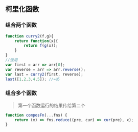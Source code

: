 ## 柯里化函数

### 组合两个函数
```js
function curry2(f,g){
    return function(x){
        return f(g(x));
    }
}
//使用
var first = arr => arr[0];
var reverse = arr => arr.reverse();
var last = curry2(first, reverse);
last([1,2,3,4,5]); //=》5
```

### 组合多个函数
> 第一个函数运行的结果传给第二个

```js
function composFn(...fns) {
    return (x) => fns.reduce((pre, cur) => cur(pre), x);
}
```
